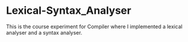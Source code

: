 # Lexical-Syntax_Analyser
This is the course experiment for Compiler where I implemented a lexical analyser and a syntax analyser.
